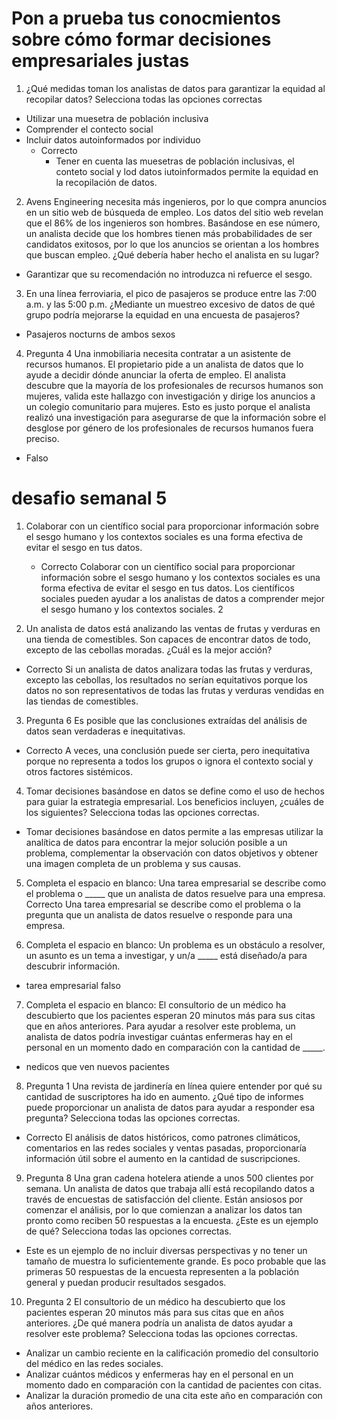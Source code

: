 # Pon a prueba tus conocmientos sobre cómo formar decisiones empresariales justas

1. ¿Qué medidas toman los analistas de datos para garantizar la equidad al recopilar datos? Selecciona todas las opciones correctas

- Utilizar una muesetra de población inclusiva
- Comprender el contecto social 
- Incluir datos autoinformados por individuo 
  - Correcto 
    - Tener en cuenta las muesetras de población inclusivas, el conteto social y lod datos iutoinformados permite la equidad en la recopilación de datos.

2. Avens Engineering necesita más ingenieros, por lo que compra anuncios en un sitio web de búsqueda de empleo. Los datos del sitio web revelan que el 86% de los ingenieros son hombres. Basándose en ese número, un analista decide que los hombres tienen más probabilidades de ser candidatos exitosos, por lo que los anuncios se orientan a los hombres que buscan empleo. ¿Qué debería haber hecho el analista en su lugar?

- Garantizar que su recomendación no introduzca ni refuerce el sesgo.

3. En una línea ferroviaria, el pico de pasajeros se produce entre las 7:00 a.m. y las 5:00 p.m. ¿Mediante un muestreo excesivo de datos de qué grupo podría mejorarse la equidad en una encuesta de pasajeros?

- Pasajeros nocturns de ambos sexos

4. Pregunta 4
Una inmobiliaria necesita contratar a un asistente de recursos humanos. El propietario pide a un analista de datos que lo ayude a decidir dónde anunciar la oferta de empleo. El analista descubre que la mayoría de los profesionales de recursos humanos son mujeres, valida este hallazgo con investigación y dirige los anuncios a un colegio comunitario para mujeres. Esto es justo porque el analista realizó una investigación para asegurarse de que la información sobre el desglose por género de los profesionales de recursos humanos fuera preciso.

- Falso


# desafio semanal 5

1. Colaborar con un científico social para proporcionar información sobre el sesgo humano y los contextos sociales es una forma efectiva de evitar el sesgo en tus datos.
   - Correcto
Colaborar con un científico social para proporcionar información sobre el sesgo humano y los contextos sociales es una forma efectiva de evitar el sesgo en tus datos. Los científicos sociales pueden ayudar a los analistas de datos a comprender mejor el sesgo humano y los contextos sociales.
2

2. Un analista de datos está analizando las ventas de frutas y verduras en una tienda de comestibles. Son capaces de encontrar datos de todo, excepto de las cebollas moradas. ¿Cuál es la mejor acción?

- Correcto
Si un analista de datos analizara todas las frutas y verduras, excepto las cebollas, los resultados no serían equitativos porque los datos no son representativos de todas las frutas y verduras vendidas en las tiendas de comestibles.

3. Pregunta 6
Es posible que las conclusiones extraídas del análisis de datos sean verdaderas e inequitativas.
- Correcto
A veces, una conclusión puede ser cierta, pero inequitativa porque no representa a todos los grupos o ignora el contexto social y otros factores sistémicos.

4. Tomar decisiones basándose en datos se define como el uso de hechos para guiar la estrategia empresarial. Los beneficios incluyen, ¿cuáles de los siguientes? Selecciona todas las opciones correctas.

- Tomar decisiones basándose en datos permite a las empresas utilizar la analítica de datos para encontrar la mejor solución posible a un problema, complementar la observación con datos objetivos y obtener una imagen completa de un problema y sus causas.

5. Completa el espacio en blanco: Una tarea empresarial se describe como el problema o _____ que un analista de datos resuelve para una empresa.
Correcto
Una tarea empresarial se describe como el problema o la pregunta que un analista de datos resuelve o responde para una empresa.

6. Completa el espacio en blanco: Un problema es un obstáculo a resolver, un asunto es un tema a investigar, y un/a _____ está diseñado/a para descubrir información.

- tarea empresarial falso 

7. Completa el espacio en blanco: El consultorio de un médico ha descubierto que los pacientes esperan 20 minutos más para sus citas que en años anteriores. Para ayudar a resolver este problema, un analista de datos podría investigar cuántas enfermeras hay en el personal en un momento dado en comparación con la cantidad de _____.

- nedicos que ven nuevos pacientes

8. Pregunta 1
Una revista de jardinería en línea quiere entender por qué su cantidad de suscriptores ha ido en aumento. ¿Qué tipo de informes puede proporcionar un analista de datos para ayudar a responder esa pregunta? Selecciona todas las opciones correctas.

- Correcto
El análisis de datos históricos, como patrones climáticos, comentarios en las redes sociales y ventas pasadas, proporcionaría información útil sobre el aumento en la cantidad de suscripciones.


9. Pregunta 8
Una gran cadena hotelera atiende a unos 500 clientes por semana. Un analista de datos que trabaja allí está recopilando datos a través de encuestas de satisfacción del cliente. Están ansiosos por comenzar el análisis, por lo que comienzan a analizar los datos tan pronto como reciben 50 respuestas a la encuesta. ¿Este es un ejemplo de qué? Selecciona todas las opciones correctas.

- Este es un ejemplo de no incluir diversas perspectivas y no tener un tamaño de muestra lo suficientemente grande. Es poco probable que las primeras 50 respuestas de la encuesta representen a la población general y puedan producir resultados sesgados.

10. Pregunta 2
El consultorio de un médico ha descubierto que los pacientes esperan 20 minutos más para sus citas que en años anteriores. ¿De qué manera podría un analista de datos ayudar a resolver este problema? Selecciona todas las opciones correctas.

- Analizar un cambio reciente en la calificación promedio del consultorio del médico en las redes sociales.
- Analizar cuántos médicos y enfermeras hay en el personal en un momento dado en comparación con la cantidad de pacientes con citas.
- Analizar la duración promedio de una cita este año en comparación con años anteriores.

                                                            